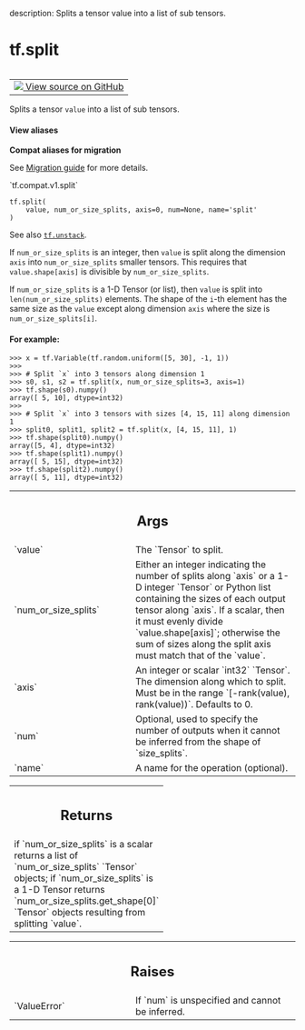 description: Splits a tensor value into a list of sub tensors.

<div itemscope itemtype="http://developers.google.com/ReferenceObject">
<meta itemprop="name" content="tf.split" />
<meta itemprop="path" content="Stable" />
</div>

# tf.split

<!-- Insert buttons and diff -->

<table class="tfo-notebook-buttons tfo-api nocontent" align="left">
<td>
  <a target="_blank" href="https://github.com/tensorflow/tensorflow/blob/r2.3/tensorflow/python/ops/array_ops.py#L1951-L2026">
    <img src="https://www.tensorflow.org/images/GitHub-Mark-32px.png" />
    View source on GitHub
  </a>
</td>
</table>



Splits a tensor `value` into a list of sub tensors.

<section class="expandable">
  <h4 class="showalways">View aliases</h4>
  <p>
<b>Compat aliases for migration</b>
<p>See
<a href="https://www.tensorflow.org/guide/migrate">Migration guide</a> for
more details.</p>
<p>`tf.compat.v1.split`</p>
</p>
</section>

<pre class="devsite-click-to-copy prettyprint lang-py tfo-signature-link">
<code>tf.split(
    value, num_or_size_splits, axis=0, num=None, name='split'
)
</code></pre>



<!-- Placeholder for "Used in" -->

See also <a href="../tf/unstack.md"><code>tf.unstack</code></a>.

If `num_or_size_splits` is an integer,  then `value` is split along the
dimension `axis` into `num_or_size_splits` smaller tensors. This requires that
`value.shape[axis]` is divisible by `num_or_size_splits`.

If `num_or_size_splits` is a 1-D Tensor (or list), then `value` is split into
`len(num_or_size_splits)` elements. The shape of the `i`-th
element has the same size as the `value` except along dimension `axis` where
the size is `num_or_size_splits[i]`.

#### For example:



```
>>> x = tf.Variable(tf.random.uniform([5, 30], -1, 1))
>>>
>>> # Split `x` into 3 tensors along dimension 1
>>> s0, s1, s2 = tf.split(x, num_or_size_splits=3, axis=1)
>>> tf.shape(s0).numpy()
array([ 5, 10], dtype=int32)
>>>
>>> # Split `x` into 3 tensors with sizes [4, 15, 11] along dimension 1
>>> split0, split1, split2 = tf.split(x, [4, 15, 11], 1)
>>> tf.shape(split0).numpy()
array([5, 4], dtype=int32)
>>> tf.shape(split1).numpy()
array([ 5, 15], dtype=int32)
>>> tf.shape(split2).numpy()
array([ 5, 11], dtype=int32)
```

<!-- Tabular view -->
 <table class="responsive fixed orange">
<colgroup><col width="214px"><col></colgroup>
<tr><th colspan="2"><h2 class="add-link">Args</h2></th></tr>

<tr>
<td>
`value`
</td>
<td>
The `Tensor` to split.
</td>
</tr><tr>
<td>
`num_or_size_splits`
</td>
<td>
Either an integer indicating the number of splits along
`axis` or a 1-D integer `Tensor` or Python list containing the sizes of
each output tensor along `axis`. If a scalar, then it must evenly divide
`value.shape[axis]`; otherwise the sum of sizes along the split axis
must match that of the `value`.
</td>
</tr><tr>
<td>
`axis`
</td>
<td>
An integer or scalar `int32` `Tensor`. The dimension along which to
split. Must be in the range `[-rank(value), rank(value))`. Defaults to 0.
</td>
</tr><tr>
<td>
`num`
</td>
<td>
Optional, used to specify the number of outputs when it cannot be
inferred from the shape of `size_splits`.
</td>
</tr><tr>
<td>
`name`
</td>
<td>
A name for the operation (optional).
</td>
</tr>
</table>



<!-- Tabular view -->
 <table class="responsive fixed orange">
<colgroup><col width="214px"><col></colgroup>
<tr><th colspan="2"><h2 class="add-link">Returns</h2></th></tr>
<tr class="alt">
<td colspan="2">
if `num_or_size_splits` is a scalar returns a list of `num_or_size_splits`
`Tensor` objects; if `num_or_size_splits` is a 1-D Tensor returns
`num_or_size_splits.get_shape[0]` `Tensor` objects resulting from splitting
`value`.
</td>
</tr>

</table>



<!-- Tabular view -->
 <table class="responsive fixed orange">
<colgroup><col width="214px"><col></colgroup>
<tr><th colspan="2"><h2 class="add-link">Raises</h2></th></tr>

<tr>
<td>
`ValueError`
</td>
<td>
If `num` is unspecified and cannot be inferred.
</td>
</tr>
</table>

